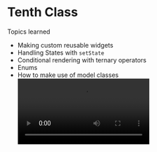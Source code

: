 # Tenth Class

Topics learned 
- Making custom reusable widgets
- Handling States with `setState`
- Conditional rendering with ternary operators
- Enums
- How to make use of model classes
![alt_text](https://github.com/Ilhan-brandverse-dev/bq-flutter-projects/blob/main/tenth_class/screen.mp4)

